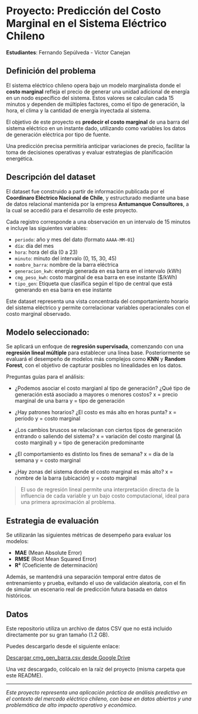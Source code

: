 # Proyecto: Predicción del Costo Marginal en el Sistema Eléctrico Chileno

**Estudiantes**: Fernando Sepúlveda - Víctor Canejan

## Definición del problema

El sistema eléctrico chileno opera bajo un modelo marginalista donde el **costo marginal** refleja el precio de generar una unidad adicional de energía en un nodo específico del sistema. Estos valores se calculan cada 15 minutos y dependen de múltiples factores, como el tipo de generación, la hora, el clima y la cantidad de energía inyectada al sistema.

El objetivo de este proyecto es **predecir el costo marginal** de una barra del sistema eléctrico en un instante dado, utilizando como variables los datos de generación eléctrica por tipo de fuente.

Una predicción precisa permitiría anticipar variaciones de precio, facilitar la toma de decisiones operativas y evaluar estrategias de planificación energética.

## Descripción del dataset

El dataset fue construido a partir de información publicada por el **Coordinaro Eléctrico Nacional de Chile**, y estructurado mediante una base de datos relacional mantenida por la empresa **Antumanque Consultores**, a la cual se accedió para el desarrollo de este proyecto.

Cada registro corresponde a una observación en un intervalo de 15 minutos e incluye las siguientes variables:

- `periodo`: año y mes del dato (formato `AAAA-MM-01`)
- `día`: día del mes
- `hora`: hora del día (0 a 23)
- `minuto`: minuto del intervalo (0, 15, 30, 45)
- `nombre_barra`: nombre de la barra eléctrica
- `generacion_kwh`: energía generada en esa barra en el intervalo (kWh)
- `cmg_peso_kwh`: costo marginal de esa barra en ese instante ($/kWh)
- `tipo_gen`: Etiqueta que clasifica según el tipo de central que está generando en esa barra en ese instante

Este dataset representa una vista concentrada del comportamiento horario del sistema eléctrico y permite correlacionar variables operacionales con el costo marginal observado.

## Modelo seleccionado:

Se aplicará un enfoque de **regresión supervisada**, comenzando con una **regresión lineal múltiple** para establecer una línea base. Posteriormente se evaluará el desempeño de modelos más complejos como **KNN** y **Random Forest**, con el objetivo de capturar posibles no linealidades en los datos.

Preguntas guías para el análisis:

- ¿Podemos asociar el costo margianl al tipo de generación? ¿Qué tipo de generación está asociado a mayores o menores costos?
  x = precio marginal de una barra  y = tipo de generación

- ¿Hay patrones horarios? ¿El costo es más alto en horas punta?
  x = periodo  y = costo marginal

- ¿Los cambios bruscos se relacionan con ciertos tipos de generación entrando o saliendo del sistema?
  x = variación del costo marginal (∆ costo marginal) y = tipo de generación predominante

- ¿El comportamiento es distinto los fines de semana?
  x = día de la semana  y = costo marginal
  
- ¿Hay zonas del sistema donde el costo marginal es más alto?
  x = nombre de la barra (ubicación)  y = costo marginal

> El uso de regresión lineal permite una interpretación directa de la influencia de cada variable y un bajo costo computacional, ideal para una primera aproximación al problema.

## Estrategia de evaluación

Se utilizarán las siguientes métricas de desempeño para evaluar los modelos:

- **MAE** (Mean Absolute Error)
- **RMSE** (Root Mean Squared Error)
- **R²** (Coeficiente de determinación)

Además, se mantendrá una separación temporal entre datos de entrenamiento y prueba, evitando el uso de validación aleatoria, con el fin de simular un escenario real de predicción futura basada en datos históricos.

## Datos

Este repositorio utiliza un archivo de datos CSV que no está incluido directamente por su gran tamaño (1.2 GB).

Puedes descargarlo desde el siguiente enlace:

[Descargar cmg_gen_barra.csv desde Google Drive](https://drive.google.com/file/d/12zpRUrAQpB0F_ImRnaWG7Qui3_kEM61p/view?usp=drive_link)

Una vez descargado, colócalo en la raíz del proyecto (misma carpeta que este README).

---

*Este proyecto representa una aplicación práctica de análisis predictivo en el contexto del mercado eléctrico chileno, con base en datos abiertos y una problemática de alto impacto operativo y económico.*